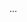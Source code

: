 <panel type="success" expandable>
<span slot="header"><include src="Outcomes.md#manage-user-stories" /></span>
  ...
</panel>
